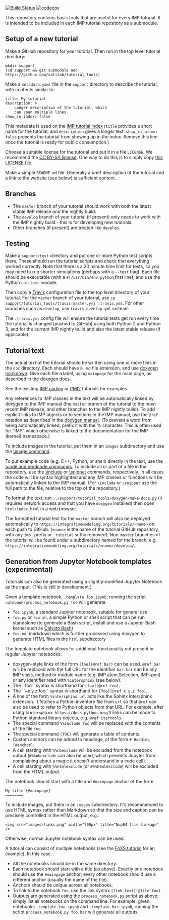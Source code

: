 [![Build Status](https://travis-ci.org/salilab/tutorial_tools.svg?branch=master)](https://travis-ci.org/salilab/tutorial_tools)
[![codecov](https://codecov.io/gh/salilab/tutorial_tools/branch/master/graph/badge.svg)](https://codecov.io/gh/salilab/tutorial_tools)

This repository contains basic tools that are useful for every IMP
tutorial. It is intended to be included in each IMP tutorial repository
as a submodule.

## Setup of a new tutorial

Make a GitHub repository for your tutorial. Then run in the top level
tutorial directory:

    mkdir support
    (cd support && git submodule add https://github.com/salilab/tutorial_tools)

Make a `metadata.yaml` file in the `support` directory to describe the
tutorial, with contents similar to:

    title: My tutorial
    description: >
        Longer description of the tutorial, which
        can span multiple lines.
    show_in_index: false

This metadata is used on the
[IMP tutorial index](https://integrativemodeling.org/tutorials/) (`title`
provides a short name for the tutorial, and `description` gives a longer
text. `show_in_index: false` prevents the tutorial from showing up in the
index. Remove this line once the tutorial is ready for public consumption.)

Choose a suitable license for the tutorial and put it in a file `LICENSE`.
We recommend the
[CC BY-SA license](https://creativecommons.org/licenses/by-sa/4.0/). One way
to do this is to simply copy
[this LICENSE file](https://github.com/salilab/imp_coding_tutorial/blob/master/LICENSE).

Make a simple `README.md` file. Generally a brief description of the tutorial
and a link to the website (see below) is sufficient content.

## Branches

  - The `master` branch of your tutorial should work with both the latest stable
    IMP release *and* the nightly build.
  - The `develop` branch of your tutorial (if present) only needs to work with
    the IMP nightly build - this is for developing new tutorials.
  - Other branches (if present) are treated like `develop`.

## Testing

Make a `support/test` directory and put one or more Python test scripts
there. These should run the tutorial scripts and check that everything
worked correctly. Note that there is a 20 minute time limit for tests, so
you may need to run shorter simulations (perhaps with a `--test` flag).
Each file should
be executable (with a `#!/usr/bin/env python` first line), and use the
Python `unittest` module.

Then copy a [Travis](https://travis-ci.org/) configuration file to the
top level directory of your tutorial. For the `master` branch of your
tutorial, use `cp support/tutorial_tools/travis-master.yml .travis.yml`.
For other branches such as `develop`, use `travis-develop.yml` instead.

The `.travis.yml` config file will ensure the tutorial tests
get run every time the tutorial is changed (pushed to GitHub) using both
Python 2 and Python 3, and for the current IMP nightly build and also the
latest stable release (if applicable).

## Tutorial text

The actual text of the tutorial should be written using one or more
files in the `doc` directory. Each should have a `.md` file extension, and
use [doxygen markdown](http://www.doxygen.nl/manual/markdown.html).
Give each file a label, using `mainpage` for the main page, as described
in the [doxygen docs](http://www.doxygen.nl/manual/markdown.html#markdown_dox).

See the existing [IMP coding](https://github.com/salilab/imp_coding_tutorial/tree/master/doc)
or [PMI2](https://github.com/salilab/imp_tutorial/tree/pmi2/doc)
tutorials for examples.

Any references to IMP classes in the text will be automatically linked by
doxygen to the IMP manual (the `master` branch of the tutorial to the most
recent IMP release, and other branches to the IMP nightly build). To add
explicit links to IMP objects or to sections in the IMP manual, use
the `@ref` notation as described in the
[doxygen manual](http://www.doxygen.nl/manual/markdown.html#md_header_id).
(To prevent a word from being automatically linked, prefix it with the
% character. This is often used for "IMP" which otherwise is linked to
the documentation for the IMP (kernel) namespace.)

To include images in the tutorial, put them in an `images` subdirectory and use
the [\image command](http://www.doxygen.nl/manual/commands.html#cmdimage).

To put example code (e.g. C++, Python, or shell) directly in the text, use the
[\code and \endcode commands](http://www.doxygen.nl/manual/commands.html#cmdcode).
To include all or part of a file in the repository, use the
[\include](http://www.doxygen.nl/manual/commands.html#cmdinclude) or
[\snippet](http://www.doxygen.nl/manual/commands.html#cmdsnippet) commands,
respectively. In all cases the code will be syntax highlighted and any
IMP classes or functions will be automatically linked to the IMP manual.
(For `\include` or `\snippet` use the full path to the file, relative to
the top of the repository.)

To format the text, run `../support/tutorial_tools/doxygen/make-docs.py` (it
requires network access and that you have `doxygen` installed) then open
`html/index.html` in a web browser.

The formatted tutorial text for the `master` branch will also be deployed
automatically to `https://integrativemodeling.org/tutorials/<name>` on each
push to GitHub. (`<name>` is the name of the tutorial GitHub repository,
with any `imp_` prefix or `_tutorial` suffix removed). Non-`master` branches
of the tutorial will be found under a subdirectory named for the branch, e.g.
`https://integrativemodeling.org/tutorials/<name>/develop/`.

## Generation from Jupyter Notebook templates (experimental)

Tutorials can also be generated using a slightly-modified Jupyter Notebook
as the input. (This is still in development.)

Given a template notebook, `.template.foo.ipynb`, running the script
`notebook/process_notebook.py foo` will generate:
 - `foo.ipynb`, a standard Jupyter notebook, suitable for general use
 - `foo.py` or `foo.sh`, a simple Python or shell script that can be run
   standalone (to generate a Bash script, install and use a Jupyter Bash kernel
   such as [Calysto Bash](https://github.com/Calysto/calysto_bash))
 - `foo.md`, markdown which is further processed using doxygen to generate HTML
   files in the `html` subdirectory

The template notebook allows for additional functionality not present in
regular Jupyter notebooks:
 - doxygen-style links of the form `[foo](@ref bar)` can be used. `@ref bar`
   will be replaced with the full URL for the identifier `bar`. `bar` can
   be any IMP class, method or module name (e.g. IMP.atom.Selection, IMP::pmi)
   or any identifier read with `%intersphinx` (see below).
 - The \`\`foo\`\` syntax is shorthand for `[foo](@ref foo)`.
 - The \`\`~x.y.z.foo\`\` syntax is shorthand for `[foo](@ref x.y.z.foo)`. 
 - A line of the form `%intersphinx url` acts like the Sphinx intersphinx
   extension. It fetches a Python inventory file from `url` so that `@ref`
   can also be used to refer to Python objects from that URL. For example,
   after using `%intersphinx https://docs.python.org/3` links can be made
   to Python standard library objects, e.g. `@ref itertools`.
 - The special command `%%include foo` will be replaced with the contents of
   the file `foo`.
 - The special command `[TOC]` will generate a table of contents.
 - Custom anchors can be added to headings, of the form
   `# Heading {#anchor}`.
 - A cell starting with `%%nbexclude` will be excluded from the notebook output
   (`#%%nbexclude` can also be used, which prevents Jupyter from complaining
   about a magic it doesn't understand in a code cell).
 - A cell starting with `%%htmlexclude` (or `#%%htmlexclude`) will be
   excluded from the HTML output.

The notebook should start with a title and `#mainpage` anchor of the form

    My title {#mainpage}
    ========

To include images, put them in an `images` subdirectory. 
It's recommended to use HTML syntax rather than Markdown so that the size and
caption can be precisely controlled in the HTML output, e.g.:

    <img src="images/links.png" width="700px" title="Nup84 file linkage" />

Otherwise, normal Jupyter notebook syntax can be used.

A tutorial can consist of multiple notebooks (see the
[FoXS tutorial](https://github.com/salilab/foxs_tutorial/) for an example).
In this case

 - All the notebooks should be in the same directory.
 - Each notebook should start with a title (as above). Exactly one notebook
   should use the `#mainpage` anchor; every other notebook should use
   a different anchor (usually the name of the file).
 - Anchors should be unique across all notebooks.
 - To link to the notebook `foo`, use the link syntax `[link text](@file foo)`.
 - Outputs are generated using the `process_notebook.py` script as above;
   simply list all notebooks on the command line. For example, given notebooks
   `.template.foo.ipynb` and `.template.bar.ipynb`, running
   the script `process_notebook.py foo bar` will generate all outputs.
